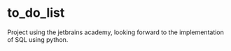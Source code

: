# to_do_list
Project using the jetbrains academy, looking forward to the implementation of SQL using python.
